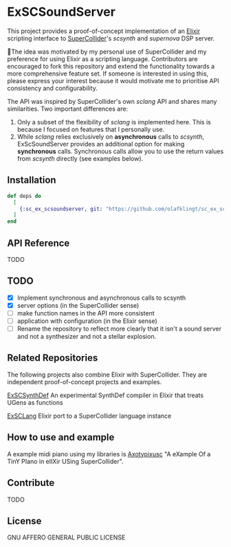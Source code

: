 # ExSCSoundServer

This project provides a proof-of-concept implementation of an [Elixir](https://elixir-lang.org/) scripting interface to [SuperCollider](https://supercollider.github.io/)'s *scsynth* and *supernova* DSP server.

🌴The idea was motivated by my personal use of SuperCollider and my preference for using Elixir as a scripting language. Contributors are encouraged to fork this repository and extend the functionality towards a more comprehensive feature set. If someone is interested in using this, please express your interest because it would motivate me to prioritise API consistency and configurability.

The API was inspired by SuperCollider's own *sclang* API and shares many similarities. Two important differences are:
1. Only a subset of the flexibility of *sclang* is implemented here. This is because I focused on features that I personally use.
2. While *sclang* relies exclusively on **asynchronous** calls to *scsynth*, ExScSoundServer provides an additional option for making **synchronous** calls. Synchronous calls allow you to use the return values from *scsynth* directly (see examples below).


## Installation

```elixir
def deps do
  [
    {:sc_ex_scsoundserver, git: "https://github.com/olafklingt/sc_ex_scsoundserver"}
  ]
end
```

## API Reference

TODO

## TODO

- [x] Implement synchronous and asynchronous calls to scsynth
- [x] server options (in the SuperCollider sense)
- [ ] make function names in the API more consistent
- [ ] application with configuration (in the Elixir sense)
- [ ] Rename the repository to reflect more clearly that it isn't a sound server and not a synthesizer and not a stellar explosion.

## Related Repositories

The following projects also combine Elixir with SuperCollider. They are independent proof-of-concept projects and examples.

[ExSCSynthDef](https://github.com/olafklingt/sc_ex_synthdef)
An experimental SynthDef compiler in Elixir that treats UGens as functions

[ExSCLang](https://github.com/olafklingt/sc_ex_sclang)
Elixir port to a SuperCollider language instance

## How to use and example

A example midi piano using my libraries is [Axotypixusc](https://github.com/olafklingt/axotypixusc) "A eXample Of a TinY PIano in elIXir USing SuperCollider".

## Contribute

TODO

## License

GNU AFFERO GENERAL PUBLIC LICENSE
